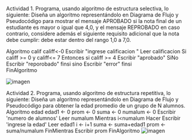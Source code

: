 Actividad 1. Programa, usando algoritmo de estructura selectiva, lo siguiente:
Diseña un algoritmo representándolo en Diagrama de Flujo y Pseudocódigo para mostrar el mensaje APROBADO si la nota final de un estudiante es mayor o igual que 4,0,
y el mensaje REPROBADO en caso contrario, considere además el siguiente requisito adicional que la nota debe cumplir: debe estar dentro del rango 1,0 a 7,0.

Algoritmo calif
	califf<-0
	Escribir "ingrese calificacion "
	Leer calificacion
	Si califf >= 0 y califf<= 7 Entonces 
		si califf >= 4 
			Escribir "aprobado"
		SiNo
			Escribir "reporobado"
		finsi
	sino
		Escribir "error"
	finsi	
	FinAlgoritmo
  
![imagen](https://user-images.githubusercontent.com/103079658/166521064-ed263294-9876-4e34-ad42-1953dedea1fb.png)

Actividad 2. Programa, usando algoritmo de estructura repetitiva, lo siguiente:
Diseña un algoritmo representándolo en Diagrama de Flujo y Pseudocódigo para obtener la edad promedio de un grupo de N alumnos.
Algoritmo edad
	edad1 <- 0
	prom <- 0
	suma <- 0
	numalum <- 0
	Escribir 'numero de alumnos'
	Leer numalum
	Mientras i<numalum Hacer
		Escribir 'ingrese la edad'
		Leer edad1
		i <- i+1
		suma <- suma+edad1
		prom <- suma/numalum
	FinMientras
	Escribir prom
FinAlgoritmo
![imagen](https://user-images.githubusercontent.com/103079658/166520945-b159e687-e775-48c1-803c-77cfa3444414.png)

